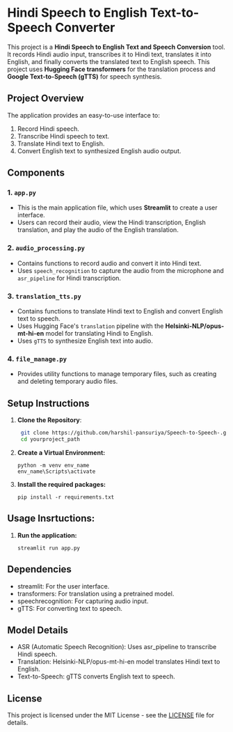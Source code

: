 # Hindi Speech to English Text-to-Speech Converter

This project is a **Hindi Speech to English Text and Speech Conversion** tool. It records Hindi audio input, transcribes it to Hindi text, translates it into English, and finally converts the translated text to English speech. This project uses **Hugging Face transformers** for the translation process and **Google Text-to-Speech (gTTS)** for speech synthesis.

## Project Overview

The application provides an easy-to-use interface to:

1. Record Hindi speech.
2. Transcribe Hindi speech to text.
3. Translate Hindi text to English.
4. Convert English text to synthesized English audio output.

## Components

### 1. `app.py`

- This is the main application file, which uses **Streamlit** to create a user interface.
- Users can record their audio, view the Hindi transcription, English translation, and play the audio of the English translation.

### 2. `audio_processing.py`

- Contains functions to record audio and convert it into Hindi text.
- Uses `speech_recognition` to capture the audio from the microphone and `asr_pipeline` for Hindi transcription.

### 3. `translation_tts.py`

- Contains functions to translate Hindi text to English and convert English text to speech.
- Uses Hugging Face's `translation` pipeline with the **Helsinki-NLP/opus-mt-hi-en** model for translating Hindi to English.
- Uses `gTTS` to synthesize English text into audio.

### 4. `file_manage.py`

- Provides utility functions to manage temporary files, such as creating and deleting temporary audio files.

## Setup Instructions

1. **Clone the Repository**:

   ```bash
    git clone https://github.com/harshil-pansuriya/Speech-to-Speech-.git
    cd yourproject_path
   ```

2. **Create a Virtual Environment:**

   ```
   python -m venv env_name
   env_name\Scripts\activate
   ```

3. **Install the required packages:**
   ```
   pip install -r requirements.txt
   ```

## Usage Insrtuctions:

1. **Run the application:**
   ```
   streamlit run app.py
   ```

## Dependencies

- streamlit: For the user interface.
- transformers: For translation using a pretrained model.
- speechrecognition: For capturing audio input.
- gTTS: For converting text to speech.

## Model Details

- ASR (Automatic Speech Recognition): Uses asr_pipeline to transcribe Hindi speech.
- Translation: Helsinki-NLP/opus-mt-hi-en model translates Hindi text to English.
- Text-to-Speech: gTTS converts English text to speech.

## License

This project is licensed under the MIT License - see the [LICENSE](LICENSE) file for details.
